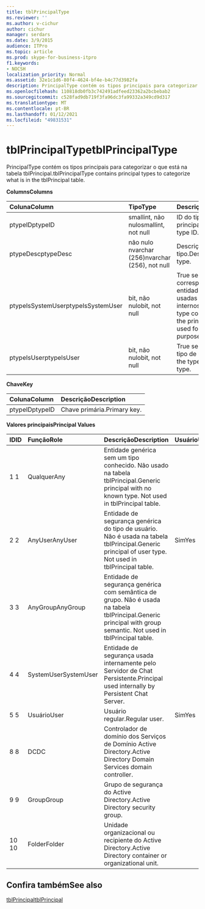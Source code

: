 ```yaml
---
title: tblPrincipalType
ms.reviewer: ''
ms.author: v-cichur
author: cichur
manager: serdars
ms.date: 3/9/2015
audience: ITPro
ms.topic: article
ms.prod: skype-for-business-itpro
f1.keywords:
- NOCSH
localization_priority: Normal
ms.assetid: 32e1c1d6-80f4-4624-bf4e-b4c77d3982fa
description: PrincipalType contém os tipos principais para categorizar o que está na tabela tblPrincipal.
ms.openlocfilehash: 110818db0fb3c742491adfeed23362a2bcbebab2
ms.sourcegitcommit: c528fad9db719f3fa96dc3fa99332a349cd9d317
ms.translationtype: MT
ms.contentlocale: pt-BR
ms.lasthandoff: 01/12/2021
ms.locfileid: "49831531"
---
```

# <a name="tblprincipaltype"></a><span data-ttu-id="b4421-103">tblPrincipalType</span><span class="sxs-lookup"><span data-stu-id="b4421-103">tblPrincipalType</span></span>
 
<span data-ttu-id="b4421-104">PrincipalType contém os tipos principais para categorizar o que está na tabela tblPrincipal.</span><span class="sxs-lookup"><span data-stu-id="b4421-104">tblPrincipalType contains principal types to categorize what is in the tblPrincipal table.</span></span>
  
<span data-ttu-id="b4421-105">**Columns**</span><span class="sxs-lookup"><span data-stu-id="b4421-105">**Columns**</span></span>

|<span data-ttu-id="b4421-106">**Coluna**</span><span class="sxs-lookup"><span data-stu-id="b4421-106">**Column**</span></span>|<span data-ttu-id="b4421-107">**Tipo**</span><span class="sxs-lookup"><span data-stu-id="b4421-107">**Type**</span></span>|<span data-ttu-id="b4421-108">**Descrição**</span><span class="sxs-lookup"><span data-stu-id="b4421-108">**Description**</span></span>|
|:-----|:-----|:-----|
|<span data-ttu-id="b4421-109">ptypeID</span><span class="sxs-lookup"><span data-stu-id="b4421-109">ptypeID</span></span>  <br/> |<span data-ttu-id="b4421-110">smallint, não nulo</span><span class="sxs-lookup"><span data-stu-id="b4421-110">smallint, not null</span></span>  <br/> |<span data-ttu-id="b4421-111">ID do tipo principal.</span><span class="sxs-lookup"><span data-stu-id="b4421-111">Principal type ID.</span></span>  <br/> |
|<span data-ttu-id="b4421-112">ptypeDesc</span><span class="sxs-lookup"><span data-stu-id="b4421-112">ptypeDesc</span></span>  <br/> |<span data-ttu-id="b4421-113">não nulo nvarchar (256)</span><span class="sxs-lookup"><span data-stu-id="b4421-113">nvarchar (256), not null</span></span>  <br/> |<span data-ttu-id="b4421-114">Descrição do tipo.</span><span class="sxs-lookup"><span data-stu-id="b4421-114">Description of the type.</span></span>  <br/> |
|<span data-ttu-id="b4421-115">ptypeIsSystemUser</span><span class="sxs-lookup"><span data-stu-id="b4421-115">ptypeIsSystemUser</span></span>  <br/> |<span data-ttu-id="b4421-116">bit, não nulo</span><span class="sxs-lookup"><span data-stu-id="b4421-116">bit, not null</span></span>  <br/> |<span data-ttu-id="b4421-117">True se o tipo corresponder às entidades que são usadas para fins internos.</span><span class="sxs-lookup"><span data-stu-id="b4421-117">True if the type corresponds to the principals that are used for internal purposes.</span></span>  <br/> |
|<span data-ttu-id="b4421-118">ptypeIsUser</span><span class="sxs-lookup"><span data-stu-id="b4421-118">ptypeIsUser</span></span>  <br/> |<span data-ttu-id="b4421-119">bit, não nulo</span><span class="sxs-lookup"><span data-stu-id="b4421-119">bit, not null</span></span>  <br/> |<span data-ttu-id="b4421-120">True se o tipo for um tipo de usuário.</span><span class="sxs-lookup"><span data-stu-id="b4421-120">True if the type is a user type.</span></span>  <br/> |
   
<span data-ttu-id="b4421-121">**Chave**</span><span class="sxs-lookup"><span data-stu-id="b4421-121">**Key**</span></span>

|<span data-ttu-id="b4421-122">**Coluna**</span><span class="sxs-lookup"><span data-stu-id="b4421-122">**Column**</span></span>|<span data-ttu-id="b4421-123">**Descrição**</span><span class="sxs-lookup"><span data-stu-id="b4421-123">**Description**</span></span>|
|:-----|:-----|
|<span data-ttu-id="b4421-124">ptypeID</span><span class="sxs-lookup"><span data-stu-id="b4421-124">ptypeID</span></span>  <br/> |<span data-ttu-id="b4421-125">Chave primária.</span><span class="sxs-lookup"><span data-stu-id="b4421-125">Primary key.</span></span>  <br/> |
   
<span data-ttu-id="b4421-126">**Valores principais**</span><span class="sxs-lookup"><span data-stu-id="b4421-126">**Principal Values**</span></span>

|<span data-ttu-id="b4421-127">**ID**</span><span class="sxs-lookup"><span data-stu-id="b4421-127">**ID**</span></span>|<span data-ttu-id="b4421-128">**Função**</span><span class="sxs-lookup"><span data-stu-id="b4421-128">**Role**</span></span>|<span data-ttu-id="b4421-129">**Descrição**</span><span class="sxs-lookup"><span data-stu-id="b4421-129">**Description**</span></span>|<span data-ttu-id="b4421-130">**Usuário**</span><span class="sxs-lookup"><span data-stu-id="b4421-130">**User**</span></span>|
|:-----|:-----|:-----|:-----|
|<span data-ttu-id="b4421-131">1 </span><span class="sxs-lookup"><span data-stu-id="b4421-131">1</span></span>  <br/> |<span data-ttu-id="b4421-132">Qualquer</span><span class="sxs-lookup"><span data-stu-id="b4421-132">Any</span></span>  <br/> |<span data-ttu-id="b4421-p101">Entidade genérica sem um tipo conhecido. Não usado na tabela tblPrincipal.</span><span class="sxs-lookup"><span data-stu-id="b4421-p101">Generic principal with no known type. Not used in tblPrincipal table.</span></span>  <br/> ||
|<span data-ttu-id="b4421-135">2 </span><span class="sxs-lookup"><span data-stu-id="b4421-135">2</span></span>  <br/> |<span data-ttu-id="b4421-136">AnyUser</span><span class="sxs-lookup"><span data-stu-id="b4421-136">AnyUser</span></span>  <br/> |<span data-ttu-id="b4421-p102">Entidade de segurança genérica do tipo de usuário. Não é usada na tabela tblPrincipal.</span><span class="sxs-lookup"><span data-stu-id="b4421-p102">Generic principal of user type. Not used in tblPrincipal table.</span></span>  <br/> |<span data-ttu-id="b4421-139">Sim</span><span class="sxs-lookup"><span data-stu-id="b4421-139">Yes</span></span>  <br/> |
|<span data-ttu-id="b4421-140">3 </span><span class="sxs-lookup"><span data-stu-id="b4421-140">3</span></span>  <br/> |<span data-ttu-id="b4421-141">AnyGroup</span><span class="sxs-lookup"><span data-stu-id="b4421-141">AnyGroup</span></span>  <br/> |<span data-ttu-id="b4421-p103">Entidade de segurança genérica com semântica de grupo. Não é usada na tabela tblPrincipal.</span><span class="sxs-lookup"><span data-stu-id="b4421-p103">Generic principal with group semantic. Not used in tblPrincipal table.</span></span>  <br/> ||
|<span data-ttu-id="b4421-144">4 </span><span class="sxs-lookup"><span data-stu-id="b4421-144">4</span></span>  <br/> |<span data-ttu-id="b4421-145">SystemUser</span><span class="sxs-lookup"><span data-stu-id="b4421-145">SystemUser</span></span>  <br/> |<span data-ttu-id="b4421-146">Entidade de segurança usada internamente pelo Servidor de Chat Persistente.</span><span class="sxs-lookup"><span data-stu-id="b4421-146">Principal used internally by Persistent Chat Server.</span></span>  <br/> ||
|<span data-ttu-id="b4421-147">5 </span><span class="sxs-lookup"><span data-stu-id="b4421-147">5</span></span>  <br/> |<span data-ttu-id="b4421-148">Usuário</span><span class="sxs-lookup"><span data-stu-id="b4421-148">User</span></span>  <br/> |<span data-ttu-id="b4421-149">Usuário regular.</span><span class="sxs-lookup"><span data-stu-id="b4421-149">Regular user.</span></span>  <br/> |<span data-ttu-id="b4421-150">Sim</span><span class="sxs-lookup"><span data-stu-id="b4421-150">Yes</span></span>  <br/> |
|<span data-ttu-id="b4421-151">8 </span><span class="sxs-lookup"><span data-stu-id="b4421-151">8</span></span>  <br/> |<span data-ttu-id="b4421-152">DC</span><span class="sxs-lookup"><span data-stu-id="b4421-152">DC</span></span>  <br/> |<span data-ttu-id="b4421-153">Controlador de domínio dos Serviços de Domínio Active Directory.</span><span class="sxs-lookup"><span data-stu-id="b4421-153">Active Directory Domain Services domain controller.</span></span>  <br/> ||
|<span data-ttu-id="b4421-154">9 </span><span class="sxs-lookup"><span data-stu-id="b4421-154">9</span></span>  <br/> |<span data-ttu-id="b4421-155">Group</span><span class="sxs-lookup"><span data-stu-id="b4421-155">Group</span></span>  <br/> |<span data-ttu-id="b4421-156">Grupo de segurança do Active Directory.</span><span class="sxs-lookup"><span data-stu-id="b4421-156">Active Directory security group.</span></span>  <br/> ||
|<span data-ttu-id="b4421-157">10 </span><span class="sxs-lookup"><span data-stu-id="b4421-157">10</span></span>  <br/> |<span data-ttu-id="b4421-158">Folder</span><span class="sxs-lookup"><span data-stu-id="b4421-158">Folder</span></span>  <br/> |<span data-ttu-id="b4421-159">Unidade organizacional ou recipiente do Active Directory.</span><span class="sxs-lookup"><span data-stu-id="b4421-159">Active Directory container or organizational unit.</span></span>  <br/> ||
   
## <a name="see-also"></a><span data-ttu-id="b4421-160">Confira também</span><span class="sxs-lookup"><span data-stu-id="b4421-160">See also</span></span>

[<span data-ttu-id="b4421-161">tblPrincipal</span><span class="sxs-lookup"><span data-stu-id="b4421-161">tblPrincipal</span></span>](tblprincipal.md)
